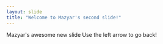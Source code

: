 ```yaml
---
layout: slide
title: "Welcome to Mazyar's second slide!"
---
```

Mazyar's awesome new slide 
Use the left arrow to go back!
